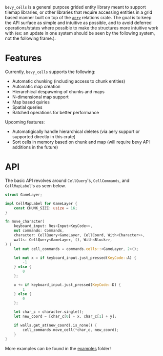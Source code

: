 `bevy_cells` is a general purpose grided entity library meant to support tilemap libraries, or other libraries that require accessing entities in a grid based manner built on top of the [`aery`](https://github.com/iiYese/aery) relations crate.  The goal is to keep the API surface as simple and intuitive as possible, and to avoid deferred operations/states where possible to make the structures more intuitive work with (ex: an update in one system should be seen by the following system, not the following frame.). 

# Features

Currently, `bevy_cells` supports the following:
* Automatic chunking (including access to chunk entities)
* Automatic map creation
* Hierarchical despawning of chunks and maps
* N-dimensional map support
* Map based quiries
* Spatial queries
* Batched operations for better performance

Upcoming features:
* Automatigically handle hierarchical deletes (via aery support or supported directly in this crate)
* Sort cells in memory based on chunk and map (will require bevy API additions in the future)

# API

The basic API revolves around `CellQuery`'s, `CellCommands`, and `CellMapLabel`'s as seen below.

```rust
struct GameLayer;

impl CellMapLabel for GameLayer {
    const CHUNK_SIZE: usize = 16;
}

fn move_character(
    keyboard_input: Res<Input<KeyCode>>,
    mut commands: Commands,
    character: CellQuery<GameLayer, CellCoord, With<Character>>,
    walls: CellQuery<GameLayer, (), With<Block>>,
) {
    let mut cell_commands = commands.cells::<GameLayer, 2>();

    let mut x = if keyboard_input.just_pressed(KeyCode::A) {
        -1
    } else {
        0
    };

    x += if keyboard_input.just_pressed(KeyCode::D) {
        1
    } else {
        0
    };

    let char_c = character.single();
    let new_coord = [char_c[0] + x, char_c[1] + y];

    if walls.get_at(new_coord).is_none() {
        cell_commands.move_cell(*char_c, new_coord);
    }
}
```

More examples can be found in the [examples](/examples) folder!
